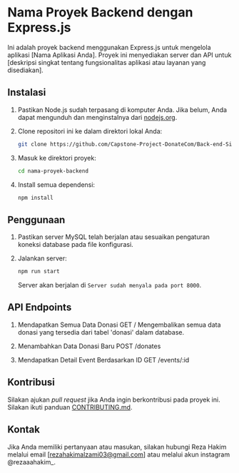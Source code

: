 # Nama Proyek Backend dengan Express.js

Ini adalah proyek backend menggunakan Express.js untuk mengelola aplikasi [Nama Aplikasi Anda]. Proyek ini menyediakan server dan API untuk [deskripsi singkat tentang fungsionalitas aplikasi atau layanan yang disediakan].

## Instalasi

1. Pastikan Node.js sudah terpasang di komputer Anda. Jika belum, Anda dapat mengunduh dan menginstalnya dari [nodejs.org](https://nodejs.org/).
2. Clone repositori ini ke dalam direktori lokal Anda:

   ```bash
   git clone https://github.com/Capstone-Project-DonateCom/Back-end-Side.git
   ```

3. Masuk ke direktori proyek:

   ```bash
   cd nama-proyek-backend
   ```

4. Install semua dependensi:

   ```bash
   npm install
   ```

## Penggunaan

1. Pastikan server MySQL telah berjalan atau sesuaikan pengaturan koneksi database pada file konfigurasi.
2. Jalankan server:

   ```bash
   npm run start
   ```

   Server akan berjalan di `Server sudah menyala pada port 8000`.

## API Endpoints

1. Mendapatkan Semua Data Donasi
   GET /
   Mengembalikan semua data donasi yang tersedia dari tabel 'donasi' dalam database.

2. Menambahkan Data Donasi Baru
   POST /donates

3. Mendapatkan Detail Event Berdasarkan ID
   GET /events/:id

## Kontribusi

Silakan ajukan _pull request_ jika Anda ingin berkontribusi pada proyek ini. Silakan ikuti panduan [CONTRIBUTING.md](CONTRIBUTING.md).

## Kontak

Jika Anda memiliki pertanyaan atau masukan, silakan hubungi Reza Hakim melalui email [rezahakimalzami03@gmail.com] atau melalui akun instagram @rezaaahakim\_.
